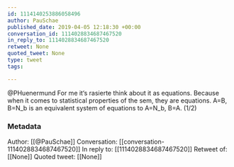 ```yaml
---
id: 1114140253886058496
author: PauSchae
published_date: 2019-04-05 12:18:30 +00:00
conversation_id: 1114028834687467520
in_reply_to: 1114028834687467520
retweet: None
quoted_tweet: None
type: tweet
tags:

---
```


@PHuenermund For me it‘s rasierte think about it as equations. Because when it comes to statistical properties of the sem, they are equations. A=B, B=N_b  is an equivalent system of equations to A=N_b, B=A. (1/2)

### Metadata

Author: [[@PauSchae]]
Conversation: [[conversation-1114028834687467520]]
In reply to: [[1114028834687467520]]
Retweet of: [[None]]
Quoted tweet: [[None]]
